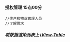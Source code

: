 #### 授权管理 15点00分
```
//住户和物业管理人员
//了解需求
```
##### 将数据渲染到表上 [iView-Table](https://www.iviewui.com/components/table)
```
```